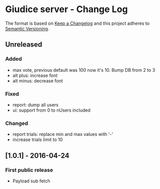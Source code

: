 # Giudice server - Change Log

The format is based on [Keep a Changelog](http://keepachangelog.com/en/0.3.0/) 
and this project adheres to [Semantic Versioning](http://semver.org/).

## Unreleased
### Added
- max vote, previous default was 100 now it's 10. Bump DB from 2 to 3
- alt plus: increase font
- alt minus: decrease font

### Fixed
- report: dump all users
- ui: support from 0 to nUsers included

### Changed
- report trials: replace min and max values with '-'
- increase trials limit to 10

## [1.0.1] - 2016-04-24
### First public release
- Payload sub fetch